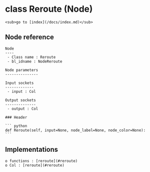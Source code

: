 # class Reroute (Node)

    <sub>go to [index](/docs/index.md)</sub>
    
## Node reference

    Node
    ----
     - Class name : Reroute
     - bl_idname : NodeReroute
    
    Node parameters
    ---------------
    
    Input sockets
    -------------
     - input : Col
    
    Output sockets
    --------------
     - output : Col
    
    ### Header

    ``` python
    def Reroute(self, input=None, node_label=None, node_color=None):
    ```
    
## Implementations

    o functions : [reroute](#reroute)
    o Col : [reroute](#reroute) 
    
    